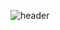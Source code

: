 ![header](https://capsule-render.vercel.app/api?type=transparent&color=gradient&height=300&section=header&text=HelloWorld!I`msoohyoen👋&fontSize=90)


